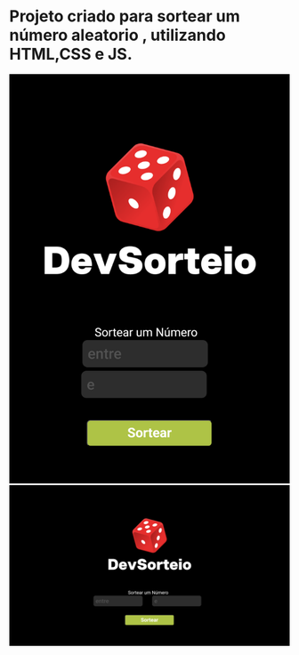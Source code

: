 <h1>Projeto criado para sortear um número aleatorio , utilizando HTML,CSS e JS.</h1>
<img src="https://raw.githubusercontent.com/jhonatanlinov/Projeto-Random/refs/heads/main/img/mobile.png">
<img src="https://raw.githubusercontent.com/jhonatanlinov/Projeto-Random/refs/heads/main/img/desktop.png">

<style>
  .img width 500px
</style>
